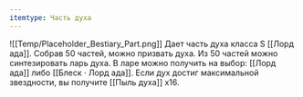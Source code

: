 ```yaml
---
itemtype: Часть духа
---
```

![[Temp/Placeholder_Bestiary_Part.png]]
Дает часть духа класса S [[Лорд ада]]. Собрав 50 частей, можно призвать духа. Из 50 частей можно синтезировать ларь духа. В ларе можно получить на выбор: [[Лорд ада]] либо [[Блеск · Лорд ада]]. Если дух достиг максимальной звездности, вы получите [[Пыль духа]] х16.
